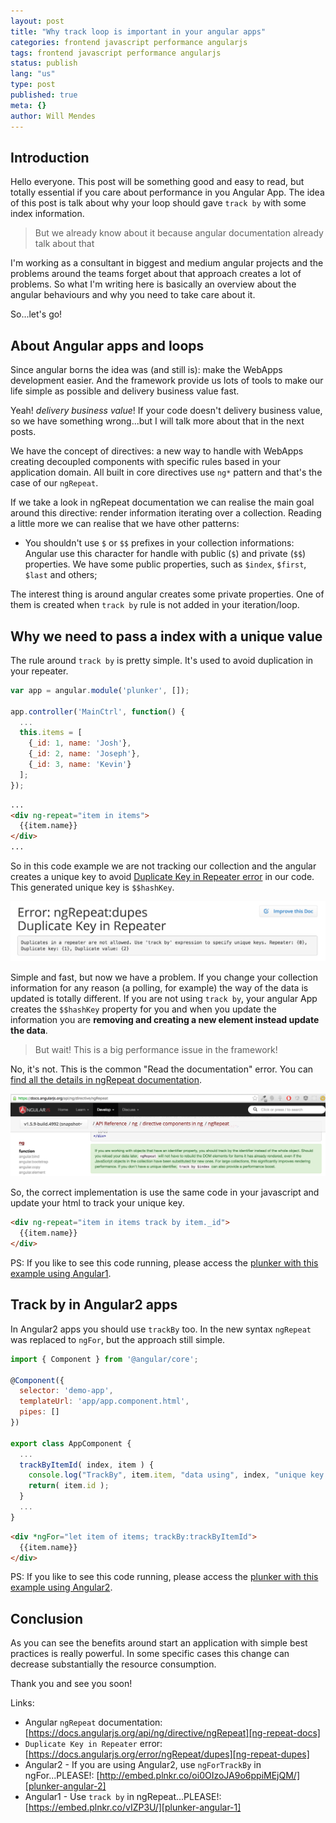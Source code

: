 ```yaml
---
layout: post
title: "Why track loop is important in your angular apps"
categories: frontend javascript performance angularjs
tags: frontend javascript performance angularjs
status: publish
lang: "us"
type: post
published: true
meta: {}
author: Will Mendes
---
```


## Introduction

Hello everyone. This post will be something good and easy to read, but totally essential if you care about performance in you Angular App. The idea of this post is talk about why your loop should gave `track by` with some index information.

> But we already know about it because angular documentation already talk about that

I'm working as a consultant in biggest and medium angular projects and the problems around the teams forget about that approach creates a lot of problems. So what I'm writing here is basically an overview about the angular behaviours and why you need to take care about it.

So...let's go!

## About Angular apps and loops

Since angular borns the idea was (and still is): make the WebApps development easier. And the framework provide us lots of tools to make our life simple as possible and delivery business value fast.

Yeah! _delivery business value_! If your code doesn't delivery business value, so we have something wrong...but I will talk more about that in the next posts.

We have the concept of directives: a new way to handle with WebApps creating decoupled components with specific rules based in your application domain. All built in core directives use `ng*` pattern and that's the case of our `ngRepeat`.

If we take a look in ngRepeat documentation we can realise the main goal around this directive: render information iterating over a collection. Reading a little more we can realise that we have other patterns:

- You shouldn't use `$` or `$$` prefixes in your collection informations: Angular use this character for handle with public (`$`) and private (`$$`) properties. We have some public properties, such as `$index`, `$first`, `$last` and others;

The interest thing is around angular creates some private properties. One of them is created when `track by` rule is not added in your iteration/loop.


## Why we need to pass a index with a unique value

The rule around `track by` is pretty simple. It's used to avoid duplication in your repeater.

```javascript
var app = angular.module('plunker', []);

app.controller('MainCtrl', function() {
  ...
  this.items = [
    {_id: 1, name: 'Josh'},
    {_id: 2, name: 'Joseph'},
    {_id: 3, name: 'Kevin'}
  ];
});
```

```html
...
<div ng-repeat="item in items">
  {{item.name}}
</div>
...
```

So in this code example we are not tracking our collection and the angular creates a unique key to avoid [Duplicate Key in Repeater error][ng-repeat-dupes] in our code. This generated unique key is `$$hashKey`.

![Duplicate Key in Repeater error](/assets/images/ng-repeat-error-duplicate-key.png)

Simple and fast, but now we have a problem. If you change your collection information for any reason (a polling, for example) the way of the data is updated is totally different. If you are not using `track by`, your angular App creates the `$$hashKey` property for you and when you update the information you are **removing and creating a new element instead update the data**.

> But wait! This is a big performance issue in the framework!

No, it's not. This is the common "Read the documentation" error. You can [find all the details in ngRepeat documentation][ng-repeat-docs].

![Angular documentation: who ngRepeat approach with $$hashKey works](/assets/images/hashkey-ng-repeat.png)

So, the correct implementation is use the same code in your javascript and update your html to track your unique key.

```html
<div ng-repeat="item in items track by item._id">
  {{item.name}}
</div>
```

PS: If you like to see this code running, please access the [plunker with this example using Angular1][plunker-angular-1].


## Track by in Angular2 apps

In Angular2 apps you should use `trackBy` too. In the new syntax `ngRepeat` was replaced to `ngFor`, but the approach still simple.

```javascript
import { Component } from '@angular/core';

@Component({
  selector: 'demo-app',
  templateUrl: 'app/app.component.html',
  pipes: []
})

export class AppComponent {
  ...
  trackByItemId( index, item ) {
    console.log("TrackBy", item.item, "data using", index, "unique key.");
    return( item.id );
  }
  ...
}
```

```html
<div *ngFor="let item of items; trackBy:trackByItemId">
  {{item.name}}
</div>
```

PS: If you like to see this code running, please access the [plunker with this example using Angular2][plunker-angular-2].

## Conclusion

As you can see the benefits around start an application with simple best practices is really powerful. In some specific cases this change can decrease substantially the resource consumption.

Thank you and see you soon!

Links:

- Angular `ngRepeat` documentation: [https://docs.angularjs.org/api/ng/directive/ngRepeat][ng-repeat-docs]
- `Duplicate Key in Repeater` error: [https://docs.angularjs.org/error/ngRepeat/dupes][ng-repeat-dupes]
- Angular2 - If you are using Angular2, use `ngForTrackBy` in ngFor...PLEASE!: [http://embed.plnkr.co/oi0OIzoJA9o6ppiMEjQM/][plunker-angular-2]
- Angular1 - Use `track by` in ngRepeat...PLEASE!: [https://embed.plnkr.co/vIZP3U/][plunker-angular-1]

[ng-repeat-docs]:https://docs.angularjs.org/api/ng/directive/ngRepeat
[ng-repeat-dupes]:https://docs.angularjs.org/error/ngRepeat/dupes
[plunker-angular-2]:http://embed.plnkr.co/oi0OIzoJA9o6ppiMEjQM
[plunker-angular-1]:https://embed.plnkr.co/vIZP3U
